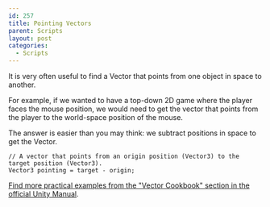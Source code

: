```yaml
---
id: 257
title: Pointing Vectors
parent: Scripts
layout: post
categories:
  - Scripts
---
```

It is very often useful to find a Vector that points from one object in space to another. 

For example, if we wanted to have a top-down 2D game where the player faces the mouse position, we would need to get the vector that points from the player to the world-space position of the mouse.

The answer is easier than you may think: we subtract positions in space to get the Vector.

```
// A vector that points from an origin position (Vector3) to the target position (Vector3).
Vector3 pointing = target - origin;
```

[Find more practical examples from the "Vector Cookbook" section in the official Unity Manual](https://docs.unity3d.com/Manual/DirectionDistanceFromOneObjectToAnother.html).


